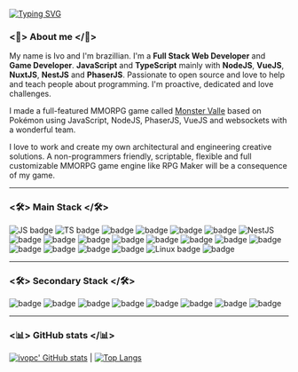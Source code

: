 [![Typing SVG](https://readme-typing-svg.herokuapp.com?lines=Hello+there+%F0%9F%91%8B+%F0%9F%98%83)](https://git.io/typing-svg)
 

### <👤> About me </👤>

My name is Ivo and I'm brazillian. I'm a **Full Stack Web Developer** and **Game Developer**. **JavaScript** and **TypeScript** mainly with **NodeJS**, **VueJS**, **NuxtJS**, **NestJS** and **PhaserJS**. Passionate to open source and love to help and teach people about programming. I'm proactive, dedicated and love challenges.

I made a full-featured MMORPG game called [Monster Valle](https://github.com/ivopc/Monster-Valle) based on Pokémon using JavaScript, NodeJS, PhaserJS, VueJS and websockets with a wonderful team. 

I love to work and create my own architectural and engineering creative solutions. A non-programmers friendly, scriptable, flexible and full customizable MMORPG game engine like RPG Maker will be a consequence of my game.

---

### <🛠> Main Stack </🛠>

![JS badge](https://img.shields.io/badge/JavaScript-323330?style=for-the-badge&logo=javascript&logoColor=F7DF1E
) ![TS badge](https://img.shields.io/badge/TypeScript-007ACC?style=for-the-badge&logo=typescript&logoColor=white) ![badge](https://img.shields.io/badge/Node.js-339933?style=for-the-badge&logo=nodedotjs&logoColor=white) ![badge](https://raw.githubusercontent.com/photonstorm/phaser/v2.6.2/resources/Phaser%20Logo/2D%20Text/Phaser%202D%20No%20Glow.png) ![badge](https://img.shields.io/badge/Vue.js-35495E?style=for-the-badge&logo=vuedotjs&logoColor=4FC08D) ![badge](https://img.shields.io/badge/nuxt.js-00C58E?style=for-the-badge&logo=nuxtdotjs&logoColor=white) ![NestJS](https://img.shields.io/badge/nestjs-%23E0234E.svg?style=for-the-badge&logo=nestjs&logoColor=white) ![badge](https://img.shields.io/badge/Socket.io-010101?&style=for-the-badge&logo=Socket.io&logoColor=white) ![badge](https://img.shields.io/badge/web3.js-F16822?style=for-the-badge&logo=web3.js&logoColor=white) ![badge](https://img.shields.io/badge/Bootstrap-563D7C?style=for-the-badge&logo=bootstrap&logoColor=white) ![badge](https://img.shields.io/badge/jQuery-0769AD?style=for-the-badge&logo=jquery&logoColor=white) ![badge](https://img.shields.io/badge/Express.js-000000?style=for-the-badge&logo=express&logoColor=white) ![badge](https://img.shields.io/badge/MySQL-005C84?style=for-the-badge&logo=mysql&logoColor=white) ![badge](https://img.shields.io/badge/PostgreSQL-316192?style=for-the-badge&logo=postgresql&logoColor=white) ![badge](https://img.shields.io/badge/MongoDB-4EA94B?style=for-the-badge&logo=mongodb&logoColor=white) ![badge](https://img.shields.io/badge/MariaDB-003545?style=for-the-badge&logo=mariadb&logoColor=white) ![badge](https://img.shields.io/badge/redis-CC0000.svg?&style=for-the-badge&logo=redis&logoColor=white) ![badge](https://img.shields.io/badge/Cordova-35434F?style=for-the-badge&logo=apache-cordova&logoColor=E8E8E8) ![badge](https://img.shields.io/badge/Ionic-3880FF?style=for-the-badge&logo=ionic&logoColor=white)  ![Linux badge](https://img.shields.io/badge/Linux-FCC624?style=for-the-badge&logo=linux&logoColor=black) ![badge](https://img.shields.io/badge/Debian-A81D33?style=for-the-badge&logo=debian&logoColor=white)

---

### <🛠> Secondary Stack </🛠>

![badge](https://img.shields.io/badge/C%23-239120?style=for-the-badge&logo=c-sharp&logoColor=white) ![badge](https://img.shields.io/badge/C%2B%2B-00599C?style=for-the-badge&logo=c%2B%2B&logoColor=white) ![badge](https://img.shields.io/badge/PHP-777BB4?style=for-the-badge&logo=php&logoColor=white) ![badge](https://img.shields.io/badge/Python-FFD43B?style=for-the-badge&logo=python&logoColor=blue) ![badge](https://img.shields.io/badge/Unity-100000?style=for-the-badge&logo=unity&logoColor=white) ![badge](https://img.shields.io/badge/Godot-478CBF?style=for-the-badge&logo=GodotEngine&logoColor=white) ![badge](https://img.shields.io/badge/ThreeJs-black?style=for-the-badge&logo=three.js&logoColor=white) ![badge](https://img.shields.io/badge/React-007ACC?style=for-the-badge&logo=react&logoColor=white)

---

### <📊> GitHub stats </📊>

[![ivopc' GitHub stats](https://github-readme-stats.vercel.app/api?username=ivopc&show_icons=true&theme=dark&text_color=fff&border_color=79ff97&hide_title=true)](https://github.com/ivopc) | [![Top Langs](https://github-readme-stats.vercel.app/api/top-langs/?username=ivopc&theme=dark&text_color=fff&border_color=79ff97&layout=compact)](https://github.com/ivopc) 
